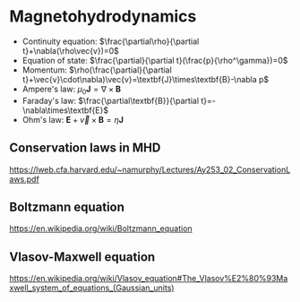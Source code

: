 # Magnetohydrodynamics

- Continuity equation: $\frac{\partial\rho}{\partial t}+\nabla(\rho\vec{v})=0$
- Equation of state: $\frac{\partial}{\partial t}(\frac{p}{\rho^\gamma})=0$
- Momentum: $\rho(\frac{\partial}{\partial t}+\vec{v}\cdot\nabla)\vec{v}=\textbf{J}\times\textbf{B}-\nabla p$
- Ampere's law: $\mu_0\textbf{J}=\nabla\times\textbf{B}$
- Faraday's law: $\frac{\partial\textbf{B}}{\partial t}=-\nabla\times\textbf{E}$
- Ohm's law: $\textbf{E}+\vec{v}\times\textbf{B}=\eta\textbf{J}$

## Conservation laws in MHD

https://lweb.cfa.harvard.edu/~namurphy/Lectures/Ay253_02_ConservationLaws.pdf

## Boltzmann equation

https://en.wikipedia.org/wiki/Boltzmann_equation

## Vlasov-Maxwell equation

https://en.wikipedia.org/wiki/Vlasov_equation#The_Vlasov%E2%80%93Maxwell_system_of_equations_(Gaussian_units)
